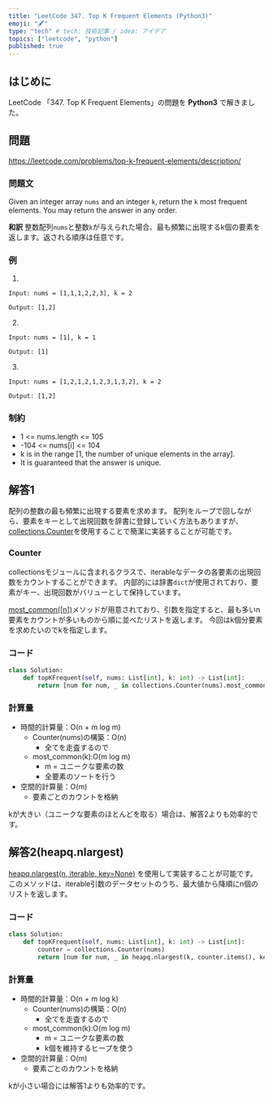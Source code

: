 ```yaml
---
title: "LeetCode 347. Top K Frequent Elements (Python3)"
emoji: "🖋"
type: "tech" # tech: 技術記事 / idea: アイデア
topics: ["leetcode", "python"]
published: true
---
```

## はじめに
LeetCode 「347. Top K Frequent Elements」の問題を **Python3** で解きました。

## 問題
https://leetcode.com/problems/top-k-frequent-elements/description/

### 問題文
Given an integer array `nums` and an integer `k`, return the `k` most frequent elements. You may return the answer in any order.

**和訳**
整数配列`nums`と整数`k`が与えられた場合、最も頻繁に出現するk個の要素を返します。返される順序は任意です。

### 例
1.
```
Input: nums = [1,1,1,2,2,3], k = 2

Output: [1,2]
```

2.
```
Input: nums = [1], k = 1

Output: [1]
```

3.
```
Input: nums = [1,2,1,2,1,2,3,1,3,2], k = 2

Output: [1,2]
```

### 制約
- 1 <= nums.length <= 105
- -104 <= nums[i] <= 104
- k is in the range [1, the number of unique elements in the array].
- It is guaranteed that the answer is unique.


## 解答1
配列の整数の最も頻繁に出現する要素を求めます。
配列をループで回しながら、要素をキーとして出現回数を辞書に登録していく方法もありますが、[collections.Counter](https://docs.python.org/ja/3/library/collections.html#counter-objects)を使用することで簡潔に実装することが可能です。

### Counter
collectionsモジュールに含まれるクラスで、iterableなデータの各要素の出現回数をカウントすることができます。
内部的には辞書`dict`が使用されており、要素がキー、出現回数がバリューとして保持しています。

[most_common([n])](https://docs.python.org/ja/3/library/collections.html#collections.Counter.most_common)メソッドが用意されており、引数を指定すると、最も多いn要素をカウントが多いものから順に並べたリストを返します。
今回はk個分要素を求めたいのでkを指定します。

### コード
```py
class Solution:
    def topKFrequent(self, nums: List[int], k: int) -> List[int]:
        return [num for num, _ in collections.Counter(nums).most_common(k)]
```

### 計算量
- 時間的計算量：O(n + m log m)
    - Counter(nums)の構築：O(n)
        - 全てを走査するので
    - most_common(k):O(m log m)
        - m = ユニークな要素の数
        - 全要素のソートを行う
- 空間的計算量：O(m)
    - 要素ごとのカウントを格納

kが大きい（ユニークな要素のほとんどを取る）場合は、解答2よりも効率的です。

## 解答2(heapq.nlargest)
[heapq.nlargest(n, iterable, key=None)](https://docs.python.org/ja/3/library/heapq.html#heapq.nlargest) を使用して実装することが可能です。
このメソッドは、iterable引数のデータセットのうち、最大値から降順にn個のリストを返します。

### コード
```py
class Solution:
    def topKFrequent(self, nums: List[int], k: int) -> List[int]:
        counter = collections.Counter(nums)
        return [num for num, _ in heapq.nlargest(k, counter.items(), key=lambda x: x[1])]
```

### 計算量
- 時間的計算量：O(n + m log k)
    - Counter(nums)の構築：O(n)
        - 全てを走査するので
    - most_common(k):O(m log m)
        - m = ユニークな要素の数
        - k個を維持するヒープを使う
- 空間的計算量：O(m)
    - 要素ごとのカウントを格納


kが小さい場合には解答1よりも効率的です。
